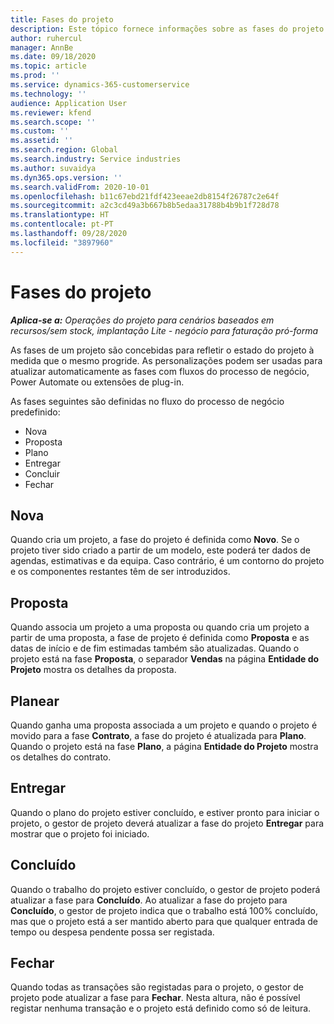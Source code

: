 ```yaml
---
title: Fases do projeto
description: Este tópico fornece informações sobre as fases do projeto que estão disponíveis em Operações de Projeto Microsoft Dynamics.
author: ruhercul
manager: AnnBe
ms.date: 09/18/2020
ms.topic: article
ms.prod: ''
ms.service: dynamics-365-customerservice
ms.technology: ''
audience: Application User
ms.reviewer: kfend
ms.search.scope: ''
ms.custom: ''
ms.assetid: ''
ms.search.region: Global
ms.search.industry: Service industries
ms.author: suvaidya
ms.dyn365.ops.version: ''
ms.search.validFrom: 2020-10-01
ms.openlocfilehash: b11c67ebd21fdf423eeae2db8154f26787c2e64f
ms.sourcegitcommit: a2c3cd49a3b667b8b5edaa31788b4b9b1f728d78
ms.translationtype: HT
ms.contentlocale: pt-PT
ms.lasthandoff: 09/28/2020
ms.locfileid: "3897960"
---
```

# <a name="project-stages"></a>Fases do projeto

_**Aplica-se a:** Operações do projeto para cenários baseados em recursos/sem stock, implantação Lite - negócio para faturação pró-forma_

As fases de um projeto são concebidas para refletir o estado do projeto à medida que o mesmo progride. As personalizações podem ser usadas para atualizar automaticamente as fases com fluxos do processo de negócio, Power Automate ou extensões de plug-in.

As fases seguintes são definidas no fluxo do processo de negócio predefinido:

- Nova
- Proposta
- Plano
- Entregar
- Concluir
- Fechar 

## <a name="new"></a>Nova

Quando cria um projeto, a fase do projeto é definida como **Novo**. Se o projeto tiver sido criado a partir de um modelo, este poderá ter dados de agendas, estimativas e da equipa. Caso contrário, é um contorno do projeto e os componentes restantes têm de ser introduzidos.

## <a name="quote"></a>Proposta

Quando associa um projeto a uma proposta ou quando cria um projeto a partir de uma proposta, a fase de projeto é definida como **Proposta** e as datas de início e de fim estimadas também são atualizadas. Quando o projeto está na fase **Proposta**, o separador **Vendas** na página **Entidade do Projeto** mostra os detalhes da proposta.

## <a name="plan"></a>Planear

Quando ganha uma proposta associada a um projeto e quando o projeto é movido para a fase **Contrato**, a fase do projeto é atualizada para **Plano**. Quando o projeto está na fase **Plano**, a página **Entidade do Projeto** mostra os detalhes do contrato.

## <a name="deliver"></a>Entregar

Quando o plano do projeto estiver concluído, e estiver pronto para iniciar o projeto, o gestor de projeto deverá atualizar a fase do projeto **Entregar** para mostrar que o projeto foi iniciado.

## <a name="complete"></a>Concluído 

Quando o trabalho do projeto estiver concluído, o gestor de projeto poderá atualizar a fase para **Concluído**. Ao atualizar a fase do projeto para **Concluído**, o gestor de projeto indica que o trabalho está 100% concluído, mas que o projeto está a ser mantido aberto para que qualquer entrada de tempo ou despesa pendente possa ser registada.

## <a name="close"></a>Fechar

Quando todas as transações são registadas para o projeto, o gestor de projeto pode atualizar a fase para **Fechar**. Nesta altura, não é possível registar nenhuma transação e o projeto está definido como só de leitura.

